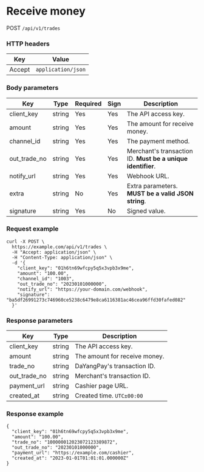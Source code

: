 # Receive money

POST `/api/v1/trades`

### HTTP headers <Badge type="tip" text="Header" vertical="top" />

| Key    | Value              |       
|--------|--------------------|
| Accept | `application/json` | 

### Body parameters <Badge type="tip" text="Body" vertical="top" />

| Key          | Type   | Required | Sign | Description                                                 |                   
|--------------|--------|----------|------|-------------------------------------------------------------|
| client_key   | string | Yes      | Yes  | The API access key.                                         |                   
| amount       | string | Yes      | Yes  | The amount for receive money.                               |                   
| channel_id   | string | Yes      | Yes  | The payment method.                                         |
| out_trade_no | string | Yes      | Yes  | Merchant's transaction ID. **Must be a unique identifier**. |                   
| notify_url   | string | Yes      | Yes  | Webhook URL.                                                |                   |              
| extra        | string | No       | Yes  | Extra parameters. **MUST be a valid JSON string**.          |                   
| signature    | string | Yes      | No   | Signed value.                                               |

### Request example

```shell{8}
curl -X POST \
  https://example.com/api/v1/trades \
  -H "Accept: application/json" \
  -H "Content-Type: application/json" \
  -d '{
    "client_key": "01h6tn69wfcpy5q5x3vpb3x9me",
    "amount": "100.00",
    "channel_id": "1003",
    "out_trade_no": "20230101000000",
    "notify_url": "https://your-domain.com/webhook",
    "signature": "ba5df26991273c746960ce5238c6479e8ca6116381ac46cea96ffd30fafed082"
  }'
```

### Response parameters

| Key          | Type   | Description                   | 
|--------------|--------|-------------------------------|
| client_key   | string | The API access key.           |
| amount       | string | The amount for receive money. |
| trade_no     | string | DaYangPay's transaction ID.   |
| out_trade_no | string | Merchant's transaction ID.    |
| payment_url  | string | Cashier page URL.             |
| created_at   | string | Created time. `UTC±00:00`     |

### Response example

```json{4,6}
{
  "client_key": "01h6tn69wfcpy5q5x3vpb3x9me",
  "amount": "100.00",
  "trade_no": "100000012023072123389872",
  "out_trade_no": "20230101000000",
  "payment_url": "https://example.com/cashier",
  "created_at": "2023-01-01T01:01:01.000000Z"
}
```
